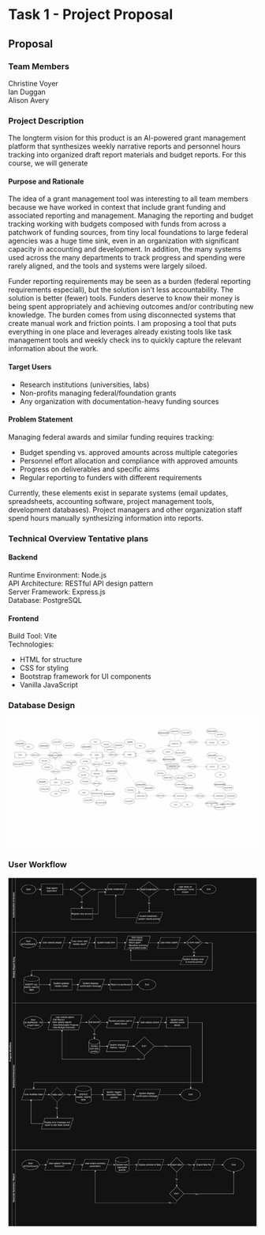 # Task 1 - Project Proposal

## Proposal

### Team Members
Christine Voyer  
Ian Duggan  
Alison Avery  

### Project Description
The longterm vision for this product is an AI-powered grant management platform that synthesizes weekly narrative reports and personnel hours tracking into organized draft report materials and budget reports. For this course, we will generate

#### Purpose and Rationale
 The idea of a grant management tool was interesting to all team members because we have worked in context that include grant funding and associated reporting and management. Managing the reporting and budget tracking working with budgets composed with funds from across a patchwork of funding sources, from tiny local foundations to large federal agencies was a huge time sink, even in an organization with significant capacity in accounting and development. In addition, the many systems used across the many departments to track progress and spending were rarely aligned, and the tools and systems were largely siloed. 

Funder reporting requirements may be seen as a burden (federal reporting requirements especiall), but the solution isn't less accountability. The solution is better (fewer) tools. Funders deserve to know their money is being spent appropriately and achieving outcomes and/or contributing new knowledge. The burden comes from using disconnected systems that create manual work and friction points. I am proposing a tool that puts everything in one place and leverages already existing tools like task management tools and weekly check ins to quickly capture the relevant information about the work.

#### Target Users
- Research institutions (universities, labs)
- Non-profits managing federal/foundation grants
- Any organization with documentation-heavy funding sources

#### Problem Statement
Managing federal awards and similar funding requires tracking:
- Budget spending vs. approved amounts across multiple categories
- Personnel effort allocation and compliance with approved amounts
- Progress on deliverables and specific aims
- Regular reporting to funders with different requirements

Currently, these elements exist in separate systems (email updates, spreadsheets, accounting software, project management tools, development databases). Project managers and other organization staff spend hours manually synthesizing information into reports.

### Technical Overview Tentative plans
#### Backend
Runtime Environment: Node.js  
API Architecture: RESTful API design pattern  
Server Framework: Express.js  
Database: PostgreSQL   
 
#### Frontend
Build Tool: Vite   
Technologies:  
* HTML for structure  
* CSS for styling  
* Bootstrap framework for UI components  
* Vanilla JavaScript   

### Database Design
![Draft ERD](./accountable_erd_101625.png)

### User Workflow
![Draft Workflow](./workflow_v2.png)
